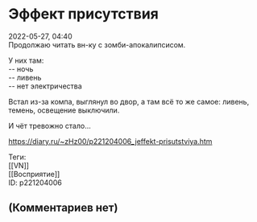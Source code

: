 Эффект присутствия
==================

  
2022-05-27, 04:40  
 Продолжаю читать вн-ку с зомби-апокалипсисом.   
   
 У них там:   
 -- ночь   
 -- ливень   
 -- нет электричества   
   
 Встал из-за компа, выглянул во двор, а там всё то же самое: ливень, темень, освещение выключили.   
   
 И чёт тревожно стало...   
  
<https://diary.ru/~zHz00/p221204006_jeffekt-prisutstviya.htm>  
  
Теги:  
[[VN]]  
[[Восприятие]]  
ID: p221204006  


(Комментариев нет)
------------------